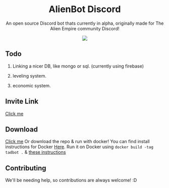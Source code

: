### <h1 align="center">AlienBot Discord</h1>

<p align="center">An open source Discord bot thats currently in alpha, originally made for The Alien Empire community Discord!<p>

<p align="center">
  <img src="https://github.com/UFO-Studios/AlienBot-Discord/actions/workflows/pmd.yml/badge.svg" />
</p>

## Todo

1. Linking a nicer DB, like mongo or sql. (currently using firebase)

2. leveling system.

3. economic system.

## Invite Link

<a href="https://thealiendoctor.com/AddAlienBot">Click me</a>

## Download 

<a href="https://github.com/UFO-Studios/AlienBot-Discord/archive/refs/heads/main.zip">Click me</a>
Or download the repo & run with docker! You can find install instructions for Docker <a href="https://docs.docker.com/get-docker/">Here</a>. 
Run it on Docker using `docker build -tag tadbot .` & <a href="https://docs.docker.com/language/nodejs/run-containers/"> these instructions</a>



## Contributing

We'll be needing help, so contributions are always welcome! :D
